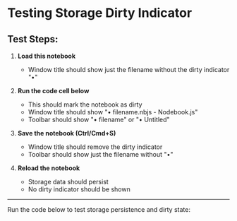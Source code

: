 # Testing Storage Dirty Indicator

## Test Steps:

1. **Load this notebook** 
   - Window title should show just the filename without the dirty indicator "•"

2. **Run the code cell below** 
   - This should mark the notebook as dirty
   - Window title should show "• filename.nbjs - Nodebook.js" 
   - Toolbar should show "• filename" or "• Untitled"

3. **Save the notebook (Ctrl/Cmd+S)**
   - Window title should remove the dirty indicator
   - Toolbar should show just the filename without "•"

4. **Reload the notebook**
   - Storage data should persist
   - No dirty indicator should be shown

---

Run the code below to test storage persistence and dirty state:

